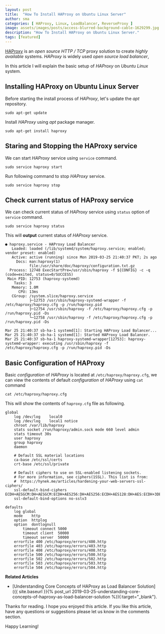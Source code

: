 ```yaml
---
layout: post
title:  "How To Install HAProxy on Ubuntu Linux Server"
author: sma
categories: [ HAProxy, Linux, LoadBalancer, ReverseProxy ]
image: assets/images/posts/access-blurred-background-cable-1629299.jpg
description: "How To Install HAProxy on Ubuntu Linux Server."
tags: [featured]
---
```


[HAProxy](http://www.haproxy.org) is an *open source* *HTTP / TCP*  proxy solution to create *highly available* systems. *HAProxy* is widely used *open source* *load balancer*, 

In this article I will explain the basic setup of *HAProxy* on *Ubuntu Linux* system.


## Installing HAProxy on Ubuntu Linux Server

Before starting the install process of *HAProxy*, let's update the *apt* repository.

```
sudo apt-get update
```

Install *HAProxy* using *apt* package manager.

```
sudo apt-get install haproxy
```

## Staring and Stopping the HAProxy service

We can start *HAProxy* service using `service` command.

```
sudo service haproxy start
```

Run following command to stop *HAProxy* service.

```
sudo service haproxy stop
```

## Check current status of HAProxy service

We can check current status of *HAProxy* service using `status` option of `service` command.

```
sudo service haproxy status
```

This will **output** current status of *HAProxy* service.

```
● haproxy.service - HAProxy Load Balancer
   Loaded: loaded (/lib/systemd/system/haproxy.service; enabled; vendor preset: enabled)
   Active: active (running) since Mon 2019-03-25 21:40:37 PKT; 2s ago
     Docs: man:haproxy(1)
           file:/usr/share/doc/haproxy/configuration.txt.gz
  Process: 12748 ExecStartPre=/usr/sbin/haproxy -f ${CONFIG} -c -q (code=exited, status=0/SUCCESS)
 Main PID: 12753 (haproxy-systemd)
    Tasks: 3
   Memory: 1.0M
      CPU: 13ms
   CGroup: /system.slice/haproxy.service
           ├─12753 /usr/sbin/haproxy-systemd-wrapper -f /etc/haproxy/haproxy.cfg -p /run/haproxy.pid
           ├─12754 /usr/sbin/haproxy -f /etc/haproxy/haproxy.cfg -p /run/haproxy.pid -Ds
           └─12758 /usr/sbin/haproxy -f /etc/haproxy/haproxy.cfg -p /run/haproxy.pid -Ds

Mar 25 21:40:37 sb-ha-1 systemd[1]: Starting HAProxy Load Balancer...
Mar 25 21:40:37 sb-ha-1 systemd[1]: Started HAProxy Load Balancer.
Mar 25 21:40:37 sb-ha-1 haproxy-systemd-wrapper[12753]: haproxy-systemd-wrapper: executing /usr/sbin/haproxy -f /etc/haproxy/haproxy.cfg -p /run/haproxy.pid -Ds
```

## Basic Configuration of HAProxy

Basic *configuration* of *HAProxy* is located at `/etc/haproxy/haproxy.cfg`, we can view the contents of default *configuration* of *HAProxy* using `cat` command

```
cat /etc/haproxy/haproxy.cfg
```

This will show the contents of `haproxy.cfg` file as following.

```
global
	log /dev/log	local0
	log /dev/log	local1 notice
	chroot /var/lib/haproxy
	stats socket /run/haproxy/admin.sock mode 660 level admin
	stats timeout 30s
	user haproxy
	group haproxy
	daemon

	# Default SSL material locations
	ca-base /etc/ssl/certs
	crt-base /etc/ssl/private

	# Default ciphers to use on SSL-enabled listening sockets.
	# For more information, see ciphers(1SSL). This list is from:
	#  https://hynek.me/articles/hardening-your-web-servers-ssl-ciphers/
	ssl-default-bind-ciphers ECDH+AESGCM:DH+AESGCM:ECDH+AES256:DH+AES256:ECDH+AES128:DH+AES:ECDH+3DES:DH+3DES:RSA+AESGCM:RSA+AES:RSA+3DES:!aNULL:!MD5:!DSS
	ssl-default-bind-options no-sslv3

defaults
	log	global
	mode	http
	option	httplog
	option	dontlognull
        timeout connect 5000
        timeout client  50000
        timeout server  50000
	errorfile 400 /etc/haproxy/errors/400.http
	errorfile 403 /etc/haproxy/errors/403.http
	errorfile 408 /etc/haproxy/errors/408.http
	errorfile 500 /etc/haproxy/errors/500.http
	errorfile 502 /etc/haproxy/errors/502.http
	errorfile 503 /etc/haproxy/errors/503.http
	errorfile 504 /etc/haproxy/errors/504.http
```

**Related Articles**
- [Understanding Core Concepts of HAProxy as Load Balancer Solution]({{ site.baseurl }}{% post_url 2019-03-25-understanding-core-concepts-of-haproxy-as-load-balancer-solution %}){:target="_blank"}.


Thanks for reading. I hope you enjoyed this article. If you like this article, have any questions or suggestions please let us know in the comments section.

Happy Learning!
